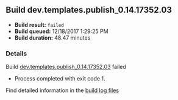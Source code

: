 ## Build dev.templates.publish_0.14.17352.03
- **Build result:** `failed`
- **Build queued:** 12/18/2017 1:29:25 PM
- **Build duration:** 48.47 minutes
### Details
Build [dev.templates.publish_0.14.17352.03](https://winappstudio.visualstudio.com/web/build.aspx?pcguid=a4ef43be-68ce-4195-a619-079b4d9834c2&builduri=vstfs%3a%2f%2f%2fBuild%2fBuild%2f24433) failed

+ Process completed with exit code 1.

Find detailed information in the [build log files](https://uwpctdiags.blob.core.windows.net/buildlogs/dev.templates.publish_0.14.17352.03_logs.zip)
